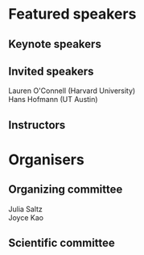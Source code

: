 # Featured speakers

## Keynote speakers


## Invited speakers

Lauren O'Connell (Harvard University)  
Hans Hofmann (UT Austin)  

## Instructors


# Organisers


## Organizing committee

Julia Saltz  
Joyce Kao  

## Scientific committee
